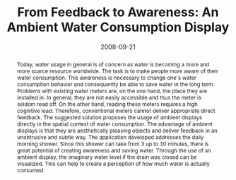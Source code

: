 ---
abstract: Today, water usage in general is of concern as water is becoming a more
  and more scarce resource worldwide. The task is to make people more aware of their
  water consumption. This awareness is necessary to change one´s water consumption
  behavior and consequently be able to save water in the long term.  Problems with
  existing water meters are, on the one hand, the place they are installed in. In
  general, they are not easily accessible and thus the meter is seldom read off. On
  the other hand, reading these meters requires a high cognitive load. Therefore,
  conventional meters cannot deliver appropriate direct feedback.  The suggested solution
  proposes the usage of ambient displays directly in the spatial context of water
  consumption. The advantage of ambient displays is that they are aesthetically pleasing
  objects and deliver feedback in an unobtrusive and subtle way.  The application
  developed addresses the daily morning shower. Since this shower can take from 3
  up to 30 minutes, there is great potential of creating awareness and saving water.
  Through the use of an ambient display, the imaginary water level if the drain was
  closed can be visualized. This can help to create a perception of how much water
  is actually consumed.
authors:
- Karin Kappel
- Thomas Grechenig
date: '2008-09-21'
featured: false
links:
- name: Publik
  url: https://publik.tuwien.ac.at/showentry.php?ID=171841&lang=1
publication_types:
- '0'
publishDate: '2008-09-21'
title: 'From Feedback to Awareness: An Ambient Water Consumption Display'
url_pdf: ''
---
